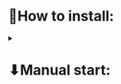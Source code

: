 <h1>📍How to install: </h1>


<details><summary><h1>⬇Manual start:</h1></summary><br>

<details><summary><h2>🍎For MacBook:</h2></summary><br>
<h4>1 - Connect venv:</h4> 
<pre>python3 -m venv venv</pre>
<h4>2 - Activate it:</h4> 
<pre>source venv/bin/activate</pre>
<h4>3 - Install libraries:</h4>
<pre>pip install -r requirements.txt</pre>
<h4>4 - Apply migration:</h4> 
<pre>python manage.py migrate</pre>
<h4>5 - Run server:</h4> 
<pre>python manage.py runserver</pre>
<h4>6 - Load data:</h4>
<pre>python manage.py loaddata My_fixtures/user_fixtures.json</pre>
</details>

<details><summary><h2>🪟For Windows:</h2></summary><br>
<h4>1 - Connect venv:</h4> 
<pre>python -m venv venv</pre>
<h4>2 - Activate it:</h4> 
<pre>.\venv\Scripts\activate</pre>
<h4>3 - Install libraries:</h4>
<pre>pip install -r requirements.txt</pre>
<h4>4 - Apply migration:</h4> 
<pre>python manage.py migrate</pre>
<h4>5 - Run server:</h4> 
<pre>python manage.py runserver</pre>
<h4>6 - Load data:</h4>
<pre>python manage.py loaddata My_fixtures/user_fixtures.json</pre>
</details>

</details>








